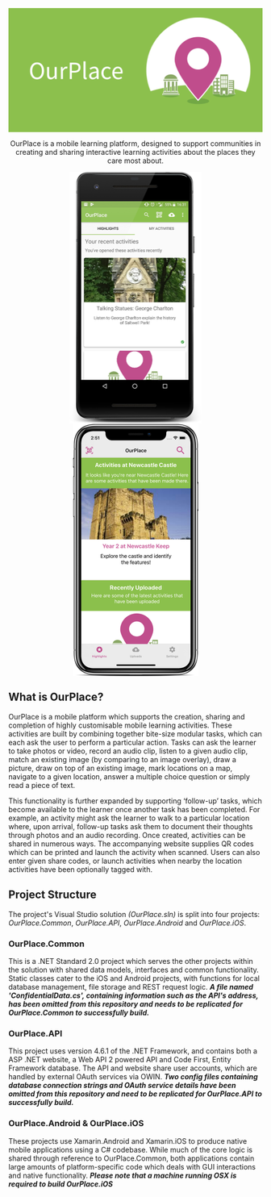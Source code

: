 <p align="center">
	<img src="https://raw.githubusercontent.com/GSDan/OurPlace/master/Media/StoreBanner.png" width="800" align="center">
</p>

<p align="center">
	OurPlace is a mobile learning platform, designed to support communities in creating and sharing interactive learning activities about the places they care most about.
</p>

<p align="center">
	<img src="https://raw.githubusercontent.com/GSDan/OurPlace/master/Media/screenshotDevice.png" height="500" align="center">
	<img src="https://raw.githubusercontent.com/GSDan/OurPlace/master/Media/iphonexspacegrey_portrait.png" height="500" align="center">
</p>

## What is OurPlace?
OurPlace is a mobile platform which supports the creation, sharing and completion of highly customisable mobile learning activities. These activities are built by combining together bite-size modular tasks, which can each ask the user to perform a particular action. Tasks can ask the learner to take photos or video, record an audio clip, listen to a given audio clip, match an existing image (by comparing to an image overlay), draw a picture, draw on top of an existing image, mark locations on a map, navigate to a given location, answer a multiple choice question or simply read a piece of text.

This functionality is further expanded by supporting ‘follow-up’ tasks, which become available to the learner once another task has been completed. For example, an activity might ask the learner to walk to a particular location where, upon arrival, follow-up tasks ask them to document their thoughts through photos and an audio recording.	Once created, activities can be shared in numerous ways. The accompanying website supplies QR codes which can be printed and launch the activity when scanned. Users can also enter given share codes, or launch activities when nearby the location activities have been optionally tagged with.

## Project Structure
The project's Visual Studio solution *(OurPlace.sln)* is split into four projects: *OurPlace.Common*, *OurPlace.API*, *OurPlace.Android* and *OurPlace.iOS*.

### OurPlace.Common
This is a .NET Standard 2.0 project which serves the other projects within the solution with shared data models, interfaces and common functionality. Static classes cater to the iOS and Android projects, with functions for local database management, file storage and REST request logic.
***A file named 'ConfidentialData.cs', containing information such as the API's address, has been omitted from this repository and needs to be replicated for OurPlace.Common to successfully build.***

### OurPlace.API
This project uses version 4.6.1 of the .NET Framework, and contains both a ASP .NET website, a Web API 2 powered API and Code First, Entity Framework database. The API and website share user accounts, which are handled by external OAuth services via OWIN.
***Two config files containing database connection strings and OAuth service details have been omitted from this repository and need to be replicated for OurPlace.API to successfully build.***

### OurPlace.Android & OurPlace.iOS
These projects use Xamarin.Android and Xamarin.iOS to produce native mobile applications using a C# codebase. While much of the core logic is shared through reference to OurPlace.Common, both applications contain large amounts of platform-specific code which deals with GUI interactions and native functionality.
***Please note that a machine running OSX is required to build OurPlace.iOS***